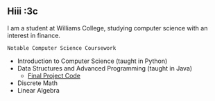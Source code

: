 ## Hiii :3c 
I am a student at Williams College, studying computer science with an interest in finance.

`Notable Computer Science Coursework`
- Introduction to Computer Science (taught in Python)
- Data Structures and Advanced Programming (taught in Java)
    - [Final Project Code](https://github.com/savannahbolton/CS136-Final-Project)
- Discrete Math
- Linear Algebra 
